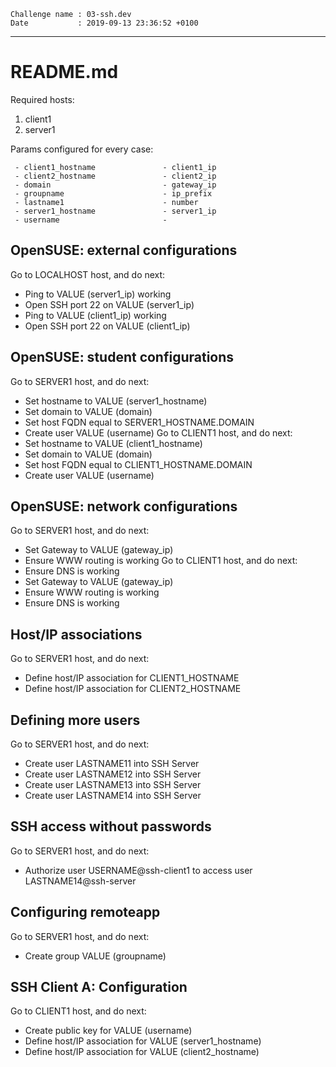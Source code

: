 ```
Challenge name : 03-ssh.dev
Date           : 2019-09-13 23:36:52 +0100
```
---
# README.md

Required hosts:
1. client1
2. server1

Params configured for every case:
```
 - client1_hostname               - client1_ip                    
 - client2_hostname               - client2_ip                    
 - domain                         - gateway_ip                    
 - groupname                      - ip_prefix                     
 - lastname1                      - number                        
 - server1_hostname               - server1_ip                    
 - username                       -                               
```

## OpenSUSE: external configurations

Go to LOCALHOST host, and do next:
* Ping to VALUE (server1_ip) working
* Open SSH port 22 on VALUE (server1_ip)
* Ping to VALUE (client1_ip) working
* Open SSH port 22 on VALUE (client1_ip)

## OpenSUSE: student configurations

Go to SERVER1 host, and do next:
* Set hostname to VALUE (server1_hostname)
* Set domain to VALUE (domain)
* Set host FQDN equal to SERVER1_HOSTNAME.DOMAIN
* Create user VALUE (username)
Go to CLIENT1 host, and do next:
* Set hostname to VALUE (client1_hostname)
* Set domain to VALUE (domain)
* Set host FQDN equal to CLIENT1_HOSTNAME.DOMAIN
* Create user VALUE (username)

## OpenSUSE: network configurations

Go to SERVER1 host, and do next:
* Set Gateway to VALUE (gateway_ip)
* Ensure WWW routing is working
Go to CLIENT1 host, and do next:
* Ensure DNS is working
* Set Gateway to VALUE (gateway_ip)
* Ensure WWW routing is working
* Ensure DNS is working

## Host/IP associations

Go to SERVER1 host, and do next:
* Define host/IP association for CLIENT1_HOSTNAME
* Define host/IP association for CLIENT2_HOSTNAME

## Defining more users

Go to SERVER1 host, and do next:
* Create user LASTNAME11 into SSH Server
* Create user LASTNAME12 into SSH Server
* Create user LASTNAME13 into SSH Server
* Create user LASTNAME14 into SSH Server

## SSH access without passwords

Go to SERVER1 host, and do next:
* Authorize user USERNAME@ssh-client1 to access user LASTNAME14@ssh-server

## Configuring remoteapp

Go to SERVER1 host, and do next:
* Create group VALUE (groupname)

## SSH Client A: Configuration

Go to CLIENT1 host, and do next:
* Create public key for VALUE (username)
* Define host/IP association for  VALUE (server1_hostname)
* Define host/IP association for VALUE (client2_hostname)

